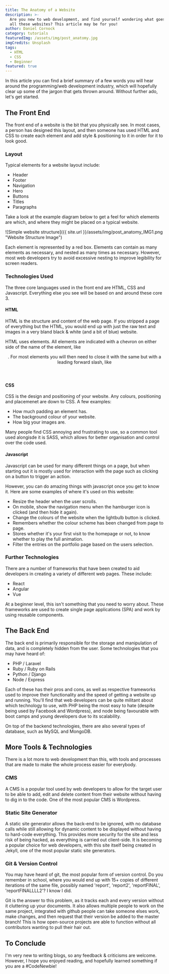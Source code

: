 ```yaml
---
title: The Anatomy of a Website
description: >-
  Are you new to web development, and find yourself wondering what goes in to
  all these websites? This article may be for you!
author: Daniel Cornock
category: tutorials
featuredImg: /assets/img/post_anatomy.jpg
imgCredits: Unsplash
tags:
  - HTML
  - CSS
  - Beginner
featured: true
---
```

In this article you can find a brief summary of a few words you will hear around the programming/web development industry, which will hopefully clear up some of the jargon that gets thrown around. Without further ado, let's get started.

## The Front End
The front end of a website is the bit that you physically see. In most cases, a person has designed this layout, and then someone has used HTML and CSS to create each element and add style & positioning to it in order for it to look good.

### Layout
Typical elements for a website layout include:

- Header
- Footer
- Navigation
- Hero
- Buttons
- Titles
- Paragraphs

Take a look at the example diagram below to get a feel for which elements are which, and where they might be placed on a typical website.

![Simple website structure]({{ site.url }}/assets/img/post_anatomy_IMG1.png "Website Structure Image")

Each element is represented by a red box. Elements can contain as many elements as necessary, and nested as many times as necessary. However, most web developers try to avoid excessive nesting to improve legibility for screen readers.

### Technologies Used
The three core languages used in the front end are HTML, CSS and Javascript. Everything else you see will be based on and around these core 3.

#### HTML
HTML is the structure and content of the web page. If you stripped a page of everything but the HTML, you would end up with just the raw text and images in a very bland black & white (and a bit of blue) website.

HTML uses elements. All elements are indicated with a chevron on either side of the name of the element, like <kbd><header></kbd>. For most elements you will then need to close it with the same but with a leading forward slash, like <kbd></header></kbd>

#### CSS
CSS is the design and positioning of your website. Any colours, positioning and placemenet are down to CSS. A few examples:

- How much padding an element has.
- The background colour of your website.
- How big your images are.

Many people find CSS annoying and frustrating to use, so a common tool used alongisde it is SASS, which allows for better organisation and control over the code used.

#### Javascript
Javascript can be used for many different things on a page, but when starting out it is mostly used for interaction with the page such as clicking on a button to trigger an action.

However, you can do amazing things with javascript once you get to know it. Here are some examples of where it's used on this website:

- Resize the header when the user scrolls.
- On mobile, show the navigation menu when the hamburger icon is clicked (and then hide it again).
- Change the colours of the website when the lightbulb button is clicked.
- Remembers whether the colour scheme has been changed from page to page.
- Stores whether it's your first visit to the homepage or not, to know whether to play the full animation.
- Filter the entries on the portfolio page based on the users selection.

### Further Technologies
There are a number of frameworks that have been created to aid developers in creating a variety of different web pages. These include:

- React
- Angular
- Vue

At a beginner level, this isn't something that you need to worry about. These frameworks are used to create single page applications (SPA) and work by using reusable components.

## The Back End
The back end is primarily responsible for the storage and manipulation of data, and is completely hidden from the user. Some technologies that you may have heard of:

- PHP / Laravel
- Ruby / Ruby on Rails
- Python / Django
- Node / Express

Each of these has their pros and cons, as well as respective frameworks used to improve their functionality and the speed of getting a website up and running. You'll find that web developers can be quite militant about which technology to use, with PHP being the most easy to hate (despite being used by Facebook and Wordpress), and node being favourable with boot camps and young developers due to its scalability.

On top of the backend technologies, there are also several types of database, such as MySQL and MongoDB.

## More Tools & Technologies
There is a lot more to web development than this, with tools and processes that are made to make the whole process easier for everybody.

### CMS
A CMS is a popular tool used by web developers to allow for the target user to be able to add, edit and delete content from their website without having to dig in to the code. One of the most popular CMS is Wordpress.

### Static Site Generator
A static site generator allows the back-end to be ignored, with no database calls while still allowing for dynamic content to be displayed without having to hard-code everything. This provides more security for the site and less risk of being hacked, as everything is carried out client-side. It is becoming a popular choice for web developers, with this site itself being created in Jekyll, one of the most popular static site generators.

### Git & Version Control
You may have heard of git, the most popular form of version control. Do you remember in school, where you would end up with 15+ copies of different iterations of the same file, possibly named 'report', 'report2', 'reportFINAL', 'reportFINALLLL2'? I know I did.

Git is the answer to this problem, as it tracks each and every version without it cluttering up your documents. It also allows multiple people to work on the same project, integrated with github people can take someone elses work, make changes, and then request that their version be added to the master branch! This is how open-source projects are able to function without all contributors wanting to pull their hair out.

## To Conclude
I'm very new to writing blogs, so any feedback & criticisms are welcome. However, I hope you enjoyed reading, and hopefully learned something if you are a #CodeNewbie!









